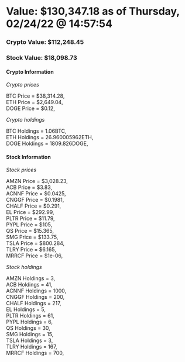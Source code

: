 # Value: $130,347.18 as of Thursday, 02/24/22 @ 14:57:54 

### Crypto Value: $112,248.45

### Stock Value: $18,098.73

#### Crypto Information 
*Crypto prices* 

BTC Price = $38,314.28,  
ETH Price = $2,649.04,  
DOGE Price = $0.12,  


*Crypto holdings* 

BTC Holdings = 1.06BTC,  
ETH Holdings = 26.960005962ETH,  
DOGE Holdings = 1809.826DOGE,  


#### Stock Information 

*Stock prices* 

AMZN Price = $3,028.23,  
ACB Price = $3.83,  
ACNNF Price = $0.0425,  
CNGGF Price = $0.1981,  
CHALF Price = $0.291,  
EL Price = $292.99,  
PLTR Price = $11.79,  
PYPL Price = $105,  
QS Price = $15.365,  
SMG Price = $133.75,  
TSLA Price = $800.284,  
TLRY Price = $6.165,  
MRRCF Price = $1e-06,  


*Stock holdings* 

AMZN Holdings = 3,  
ACB Holdings = 41,  
ACNNF Holdings = 1000,  
CNGGF Holdings = 200,  
CHALF Holdings = 217,  
EL Holdings = 5,  
PLTR Holdings = 61,  
PYPL Holdings = 6,  
QS Holdings = 30,  
SMG Holdings = 15,  
TSLA Holdings = 3,  
TLRY Holdings = 167,  
MRRCF Holdings = 700,  


